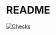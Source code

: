 # README

[![Checks](https://github.com/KanVull/clothes-app-rails/actions/workflows/checks.yml/badge.svg?event=push)](https://github.com/KanVull/clothes-app-rails/actions/workflows/checks.yml)
